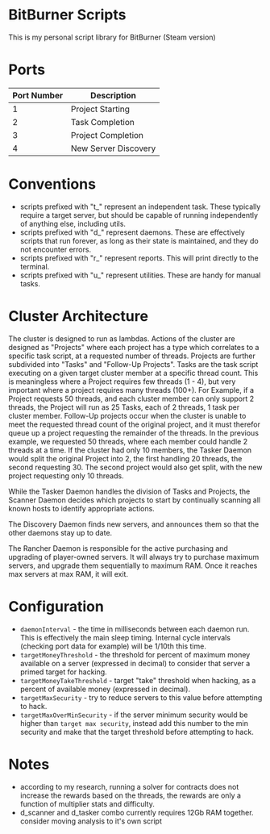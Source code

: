 # BitBurner Scripts

This is my personal script library for BitBurner (Steam version)

# Ports

| Port Number | Description          |
| ----------- | -----------          |
| 1           | Project Starting     |
| 2           | Task Completion      |
| 3           | Project Completion   |
| 4           | New Server Discovery |

# Conventions
- scripts prefixed with "t_" represent an independent task.  These typically require a target server, but should be capable of running independently of anything else, including utils.
- scripts prefixed with "d_" represent daemons.  These are effectively scripts that run forever, as long as their state is maintained, and they do not encounter errors.
- scripts prefixed with "r_" represent reports.  This will print directly to the terminal.
- scripts prefixed with "u_" represent utilities.  These are handy for manual tasks.

# Cluster Architecture
The cluster is designed to run as lambdas.  Actions of the cluster are designed as "Projects" where each project has a type which correlates to a specific task script, at a requested number of threads.  Projects are further subdivided into "Tasks" and "Follow-Up Projects".  Tasks are the task script executing on a given target cluster member at a specific thread count.  This is meaningless where a Project requires few threads (1 - 4), but very important where a project requires many threads (100+).  For Example, if a Project requests 50 threads, and each cluster member can only support 2 threads, the Project will run as 25 Tasks, each of 2 threads, 1 task per cluster member.  Follow-Up projects occur when the cluster is unable to meet the requested thread count of the original project, and it must therefor queue up a project requesting the remainder of the threads.  In the previous example, we requested 50 threads, where each member could handle 2 threads at a time.  If the cluster had only 10 members, the Tasker Daemon would split the original Project into 2, the first handling 20 threads, the second requesting 30.  The second project would also get split, with the new project requesting only 10 threads.

While the Tasker Daemon handles the division of Tasks and Projects, the Scanner Daemon decides which projects to start by continually scanning all known hosts to identify appropriate actions.

The Discovery Daemon finds new servers, and announces them so that the other daemons stay up to date.

The Rancher Daemon is responsible for the active purchasing and upgrading of player-owned servers.  It will always try to purchase maximum servers, and upgrade them sequentially to maximum RAM.  Once it reaches max servers at max RAM, it will exit.

# Configuration
- `daemonInterval` - the time in milliseconds between each daemon run.  This is effectively the main sleep timing.  Internal cycle intervals (checking port data for example) will be 1/10th this time.
- `targetMoneyThreshold` - the threshold for percent of maximum money available on a server (expressed in decimal) to consider that server a primed target for hacking.
- `targetMoneyTakeThreshold` - target "take" threshold when hacking, as a percent of available money (expressed in decimal).
- `targetMaxSecurity` - try to reduce servers to this value before attempting to hack.
- `targetMaxOverMinSecurity` - if the server minimum security would be higher than `target max security`, instead add this number to the min security and make that the target threshold before attempting to hack.

# Notes

- according to my research, running a solver for contracts does not increase the rewards based on the threads, the rewards are only a function of multiplier stats and difficulty.
- d_scanner and d_tasker combo currently requires 12Gb RAM together.  consider moving analysis to it's own script
